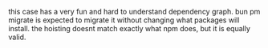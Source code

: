 this case has a very fun and hard to understand dependency graph. bun pm migrate is expected to migrate it without changing what packages will install. the hoisting doesnt match exactly what npm does, but it is equally valid.
